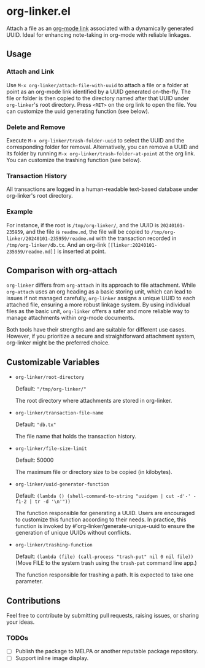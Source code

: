# org-linker.el

Attach a file as an [org-mode
link](https://orgmode.org/manual/External-Links.html) associated
with a dynamically generated UUID. Ideal for enhancing
note-taking in org-mode with reliable linkages.

## Usage

### Attach and Link

Use `M-x org-linker/attach-file-with-uuid` to attach a file or a
folder at point as an org-mode link identified by a UUID
generated on-the-fly. The file or folder is then copied to the
directory named after that UUID under `org-linker`'s root
directory. Press `<RET>` on the org link to open the file. You
can customize the uuid generating function (see below).
   
### Delete and Remove

Execute `M-x org-linker/trash-folder-uuid` to select the UUID and
the corresponding folder for removal. Alternatively, you can
remove a UUID and its folder by running `M-x
org-linker/trash-folder-at-point` at the org link. You can
customize the trashing function (see below).
   
### Transaction History

All transactions are logged in a human-readable text-based
database under org-linker's root directory.

### Example

For instance, if the root is `/tmp/org-linker/`, and the UUID is
`20240101-235959`, and the file is `readme.md`, the file will be
copied to `/tmp/org-linker/20240101-235959/readme.md` with the
transaction recorded in `/tmp/org-linker/db.tx`. And an org-link
`[[linker:20240101-235959/readme.md]]` is inserted at point.

## Comparison with org-attach

`org-linker` differs from `org-attach` in its approach to file
attachment. While `org-attach` uses an org heading as a basic
storing unit, which can lead to issues if not managed carefully,
`org-linker` assigns a unique UUID to each attached file,
ensuring a more robust linkage system. By using individual files
as the basic unit, `org-linker` offers a safer and more reliable
way to manage attachments within org-mode documents.

Both tools have their strengths and are suitable for different
use cases. However, if you prioritize a secure and
straightforward attachment system, org-linker might be the
preferred choice.

## Customizable Variables

+ `org-linker/root-directory`

  Default: `"/tmp/org-linker/"`
  
  The root directory where attachments are stored in org-linker.
  
+ `org-linker/transaction-file-name`
  
  Default: `"db.tx"`
  
  The file name that holds the transaction history.

+ `org-linker/file-size-limit`

  Default: 50000
  
  The maximum file or directory size to be copied (in kilobytes).

+ `org-linker/uuid-generator-function`
  
  Default: `(lambda () (shell-command-to-string "uuidgen | cut -d'-' -f1-2 | tr -d '\n'"))`
  
  The function responsible for generating a UUID. Users are
    encouraged to customize this function according to their
    needs. In practice, this function is invoked by
    #'org-linker/generate-unique-uuid to ensure the generation of
    unique UUIDs without conflicts.

+ `org-linker/trashing-function`
  
  Default: `(lambda (file) (call-process "trash-put" nil 0 nil file))`
             (Move FILE to the system trash using the `trash-put` command line app.)
             
  The function responsible for trashing a path. It is expected to
    take one parameter.
    
## Contributions

Feel free to contribute by submitting pull requests, raising
issues, or sharing your ideas.

### TODOs

+ [ ] Publish the package to MELPA or another reputable package repository.
+ [ ] Support inline image display.
